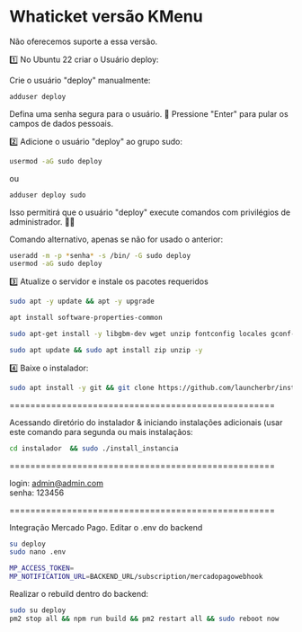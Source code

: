 # Whaticket versão KMenu

Não oferecemos suporte a essa versão.

1️⃣ No Ubuntu 22 criar o Usuário deploy:

Crie o usuário "deploy" manualmente:

```bash
adduser deploy
```

Defina uma senha segura para o usuário. 🔑
Pressione "Enter" para pular os campos de dados pessoais.

2️⃣ Adicione o usuário "deploy" ao grupo sudo:

```bash
usermod -aG sudo deploy
```

ou

```bash
adduser deploy sudo
```

Isso permitirá que o usuário "deploy" execute comandos com privilégios de administrador. 🧑‍🔧

Comando alternativo, apenas se não for usado o anterior:

```bash
useradd -m -p *senha* -s /bin/ -G sudo deploy
usermod -aG sudo deploy
```

3️⃣ Atualize o servidor e instale os pacotes requeridos

```bash
sudo apt -y update && apt -y upgrade
```

```bash
apt install software-properties-common
```

```bash
sudo apt-get install -y libgbm-dev wget unzip fontconfig locales gconf-service libasound2 libatk1.0-0 libc6 libcairo2 libcups2 libdbus-1-3 libexpat1 libfontconfig1 libgcc1 libgconf-2-4 libgdk-pixbuf2.0-0 libglib2.0-0 libgtk-3-0 libnspr4 libpango-1.0-0 libpangocairo-1.0-0 libstdc++6 libx11-6 libx11-xcb1 libxcb1 libxcomposite1 libxcursor1 libxdamage1 libxext6 libxfixes3 libxi6 libxrandr2 libxrender1 libxss1 libxtst6 ca-certificates fonts-liberation libappindicator1 libnss3 lsb-release xdg-utils git
```

```bash
sudo apt update && sudo apt install zip unzip -y
```

4️⃣ Baixe o instalador:

```bash
sudo apt install -y git && git clone https://github.com/launcherbr/instaladormultizap.git instalador && sudo chmod -R 777 instalador  && cd instalador  && sudo ././install_primaria
```
===================================================

Acessando diretório do instalador & iniciando instalações adicionais (usar este comando para segunda ou mais instalaçãos:

```bash
cd instalador  && sudo ./install_instancia
```

===================================================

login: admin@admin.com </br>
senha: 123456

===================================================

Integração Mercado Pago.
Editar o .env do backend

```bash
su deploy
sudo nano .env
```

```bash
MP_ACCESS_TOKEN=
MP_NOTIFICATION_URL=BACKEND_URL/subscription/mercadopagowebhook
```

Realizar o rebuild dentro do backend:

```bash
sudo su deploy 
pm2 stop all && npm run build && pm2 restart all && sudo reboot now
```
